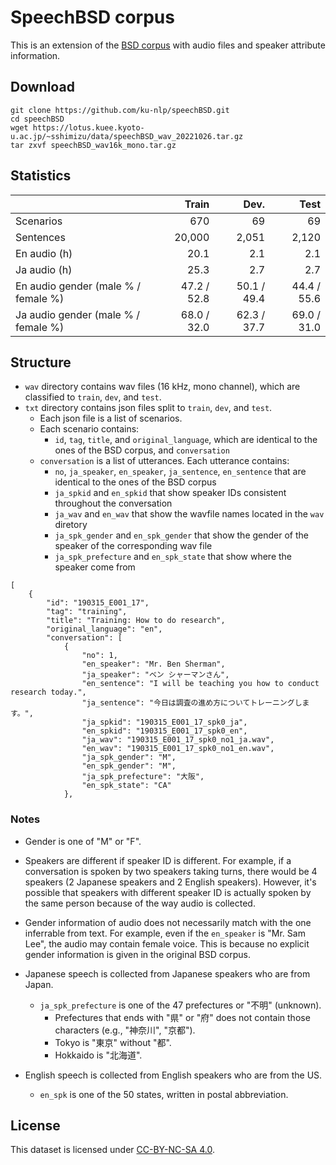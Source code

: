 # SpeechBSD corpus

This is an extension of the [BSD corpus](https://github.com/tsuruoka-lab/BSD) with audio files and speaker attribute information.

## Download

```
git clone https://github.com/ku-nlp/speechBSD.git
cd speechBSD
wget https://lotus.kuee.kyoto-u.ac.jp/~sshimizu/data/speechBSD_wav_20221026.tar.gz
tar zxvf speechBSD_wav16k_mono.tar.gz
```

## Statistics

|           |  Train |  Dev. |  Test |
| --------- | ------:| -----:| -----:|
| Scenarios |    670 |    69 |    69 |
| Sentences | 20,000 | 2,051 | 2,120 |
| En audio (h) | 20.1 | 2.1 | 2.1 |
| Ja audio (h) | 25.3 | 2.7 | 2.7 |
| En audio gender (male % / female %) | 47.2 / 52.8 | 50.1 / 49.4 | 44.4 / 55.6 |
| Ja audio gender (male % / female %) | 68.0 / 32.0 | 62.3 / 37.7 | 69.0 / 31.0 |

## Structure

- `wav` directory contains wav files (16 kHz, mono channel), which are classified to `train`, `dev`, and `test`.
- `txt` directory contains json files split to `train`, `dev`, and `test`.
	- Each json file is a list of scenarios.
	- Each scenario contains:
		- `id`, `tag`, `title`, and `original_language`, which are identical to the ones of the BSD corpus, and `conversation`
	- `conversation` is a list of utterances. Each utterance contains:
		- `no`, `ja_speaker`, `en_speaker`, `ja_sentence`, `en_sentence` that are identical to the ones of the BSD corpus
		- `ja_spkid` and `en_spkid` that show speaker IDs consistent throughout the conversation
		- `ja_wav` and `en_wav` that show the wavfile names located in the `wav` diretory
		- `ja_spk_gender` and `en_spk_gender` that show the gender of the speaker of the corresponding wav file
		- `ja_spk_prefecture` and `en_spk_state` that show where the speaker come from

```
[
    {
        "id": "190315_E001_17",
        "tag": "training",
        "title": "Training: How to do research",
        "original_language": "en",
        "conversation": [
            {
                "no": 1,
                "en_speaker": "Mr. Ben Sherman",
                "ja_speaker": "ベン シャーマンさん",
                "en_sentence": "I will be teaching you how to conduct research today.",
                "ja_sentence": "今日は調査の進め方についてトレーニングします。",
                "ja_spkid": "190315_E001_17_spk0_ja",
                "en_spkid": "190315_E001_17_spk0_en",
                "ja_wav": "190315_E001_17_spk0_no1_ja.wav",
                "en_wav": "190315_E001_17_spk0_no1_en.wav",
                "ja_spk_gender": "M",
                "en_spk_gender": "M",
                "ja_spk_prefecture": "大阪",
                "en_spk_state": "CA"
            },

```


### Notes

- Gender is one of "M" or "F".

- Speakers are different if speaker ID is different.
  For example, if a conversation is spoken by two speakers taking turns, there would be 4 speakers (2 Japanese speakers and 2 English speakers).
  However, it's possible that speakers with different speaker ID is actually spoken by the same person because of the way audio is collected.

- Gender information of audio does not necessarily match with the one inferrable from text.
  For example, even if the `en_speaker` is "Mr. Sam Lee", the audio may contain female voice.
  This is because no explicit gender information is given in the original BSD corpus.

- Japanese speech is collected from Japanese speakers who are from Japan.
	- `ja_spk_prefecture` is one of the 47 prefectures or "不明" (unknown).
		- Prefectures that ends with "県" or "府" does not contain those characters (e.g., "神奈川", "京都").
		- Tokyo is "東京" without "都".
		- Hokkaido is "北海道".

- English speech is collected from English speakers who are from the US.
	- `en_spk` is one of the 50 states, written in postal abbreviation.


## License

This dataset is licensed under [CC-BY-NC-SA 4.0](https://creativecommons.org/licenses/by-nc-sa/4.0/).
